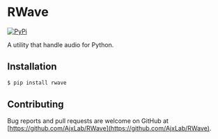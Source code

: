 RWave
=====

[![PyPi](https://badge.fury.io/py/rwave.svg)](https://pypi.python.org/pypi/rwave/)

A utility that handle audio for Python.


## Installation
```sh
$ pip install rwave
```


## Contributing
Bug reports and pull requests are welcome on GitHub at [https://github.com/AjxLab/RWave](https://github.com/AjxLab/RWave).

